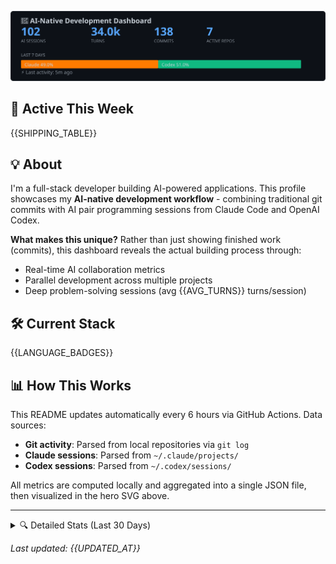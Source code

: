 <p align="center">
  <img src="./hero.svg" alt="AI-Native Development Dashboard" />
</p>

## 🚀 Active This Week

{{SHIPPING_TABLE}}

## 💡 About

I'm a full-stack developer building AI-powered applications. This profile showcases my **AI-native development workflow** - combining traditional git commits with AI pair programming sessions from Claude Code and OpenAI Codex.

**What makes this unique?** Rather than just showing finished work (commits), this dashboard reveals the actual building process through:
- Real-time AI collaboration metrics
- Parallel development across multiple projects
- Deep problem-solving sessions (avg {{AVG_TURNS}} turns/session)

## 🛠️ Current Stack

{{LANGUAGE_BADGES}}

## 📊 How This Works

This README updates automatically every 6 hours via GitHub Actions. Data sources:
- **Git activity**: Parsed from local repositories via `git log`
- **Claude sessions**: Parsed from `~/.claude/projects/`
- **Codex sessions**: Parsed from `~/.codex/sessions/`

All metrics are computed locally and aggregated into a single JSON file, then visualized in the hero SVG above.

---

<details>
<summary>🔍 Detailed Stats (Last 30 Days)</summary>

- **Commits**: {{COMMITS_30D}}
- **Languages**: {{LANGUAGES_30D}}
- **AI Sessions**: Claude {{CLAUDE_30D}} · Codex {{CODEX_30D}}
- **Total Turns**: {{TURNS_30D}}

</details>

*Last updated: {{UPDATED_AT}}*
